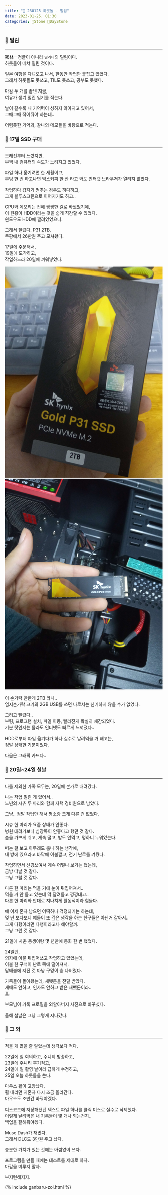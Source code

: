 ```yaml
---
title: "🌱 230125 하룻돌 - 밀림"
date: 2023-01-25. 01:30
categories: 🗿Stone 🌱DayStone
---
```


### 🗿 밀림

---

密林ㅡ정글이 아니라 `밀리다`의 밀림이다.  
하룻돌이 메챠 밀린 것이다.  

일본 여행을 다녀오고 나서, 한동안 작업만 붙잡고 있었다.  
그래서 하룻돌도 못쓰고, TIL도 못쓰고, 공부도 못했다.  

마감 두 개를 끝낸 지금,  
여유가 생겨 밀린 일기를 적는다.  

날이 갈수록 내 기억력이 성하지 않아지고 있어서,  
그때그때 적어줘야 하는데..  

어렴풋한 기억과, 찰나의 메모들을 바탕으로 적는다.  

### 🗿 17일 SSD 구매

---

오래전부터 느꼈지만,  
부쩍 내 컴퓨터의 속도가 느려지고 있었다.  

파일 하나 옮기려면 한 세월이고,  
부팅 한 번 하고나면 믹스커피 한 잔 타고 와도 인터넷 브라우저가 열리지 않았다.  

작업하다 갑자기 멈추는 경우도 허다하고,  
그게 블루스크린으로 이어지기도 하고..  

CPU와 메모리는 전에 짱짱한 걸로 바꿨었기에,  
이 원흉이 HDD이라는 것을 쉽게 직감할 수 있었다.  
윈도우도 HDD에 깔려있었으니.  

그래서 질렀다. P31 2TB.  
쿠팡에서 26만원 주고 모셔왔다.  

17일에 주문해서,  
19일에 도착하고,  
작업하느라 20일에 끼워넣었다.  

![SDD](/assets/img/2023/230125_0000.jpg)
![SDD](/assets/img/2023/230125_0001.jpg)

이 손가락 만한게 2TB 라니..  
엄지손가락 크기의 2GB USB를 쓰던 나로서는 신기하지 않을 수가 없었다.  

그리고 빨랐다..  
부팅, 프로그램 설치, 파일 이동, 빨라진게 확실히 체감되었다.  
기분 탓인지는 몰라도 인터넷도 빠르게 느껴졌다..  

HDD로부터 파일 옮기다가 하나 실수로 날려먹을 거 빼고는,  
정말 상쾌한 기분이었다.  

<div class="tenor-gif-embed" data-postid="26566705" data-share-method="host" data-aspect-ratio="1.77778" data-width="100%"></div> <script type="text/javascript" async src="https://tenor.com/embed.js"></script>

다음은 그래픽 카드다..  

### 🗿 20일~24일 설날

---

나를 제외한 가족 모두는, 20일에 본가로 내려갔다.  

나는 작업 밀린 게 있어서..  
노년의 시츄 두 마리와 함께 자택 경비원으로 남았다.  

그냥.. 정말 작업만 해서 평소랑 크게 다른 건 없었다.  

시츄 한 마리가 요즘 상태가 안좋다.  
병원 대려가보니 심장쪽이 안좋다고 했던 것 같다.  
숨을 가쁘게 쉬고, 계속 떨고, 밥도 안먹고, 멍하니 누워있는다.  

떠는 걸 보고 아무래도 춥나 하는 생각에,  
내 방에 있으라고 바닥에 이불깔고, 전기 난로를 켜뒀다.  

작업하면서 신경쓰여서 계속 어떻나 보기는 했는데,  
금방 떠날 것 같다.  
그냥 그럴 것 같다.  

다른 한 마리는 먹을 거에 눈이 뒤집어져서..  
먹을 거 안 들고 있는데 막 달려들고 낑낑대고..  
다른 한 마리와 반대로 지나치게 활동적이라 힘들다.  

얘 이제 혼자 남으면 어떡하나 걱정되기는 하는데,  
몇 년 보다보니 얘들이 또 깊은 생각을 하는 친구들은 아닌거 같아서..  
그게 다행이라면 다행이라고나 해야할까.  
그냥 그런 것 같다.  

21일에 사촌 동생이랑 몇 년만에 통화 한 번 했었다.  

24일엔,  
의자에 이불 뒤집어쓰고 작업하고 있었는데,  
이불 한 구석이 난로 쪽에 떨어져서,  
담배불에 지진 것 마냥 구멍이 숭 나버렸다.  

가족들이 돌아왔는데, 새뱃돈을 전달 받았다.  
새배도 안하고, 인사도 안하고 받은 새뱃돈이라..  
흠.  

부모님이 카톡 프로필을 외할아버지 사진으로 바꾸셨다.  

올해 설날은 그냥 그렇게 지나갔다.  

### 🗿 그 외

---

적을 게 많을 줄 알았는데 생각보다 적다.  

22일에 일 회의하고, 주니티 방송하고,  
23일에 주니티 후기적고,  
24일에 일 촬영 날이라 급하게 수정하고,  
25일 오늘 하룻돌을 쓴다.  

마우스 휠이 고장났다.  
휠 내리면 지혼자 다시 조금 올라간다.  
마우스도 조만간 바꿔야겠다.  

디스코드에 저장해뒀던 텍스트 파일 하나를 클릭 미스로 실수로 삭제했다.  
이렇게 날려먹은 내 기록들이 몇 개나 되는건지..  
백업을 잘해둬야겠다.  

Muse Dash가 재밌다.  
그래서 DLC도 3만원 주고 샀다.  

충분한 가치가 있는 것에는 아낌없이 쓰자.  

프로그램을 만들 때에는 테스트를 제대로 하자.  
마감을 미루지 말자.  

부지런해지자.  

{% include ganbaru-zoi.html %}
